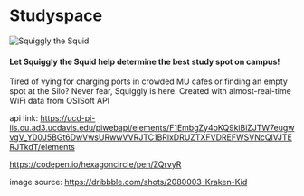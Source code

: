 # Studyspace
![Squiggly the Squid](https://github.com/silkthyme/studyspace/master/krakenkid.png)

#### Let Squiggly the Squid help determine the best study spot on campus! 

Tired of vying for charging ports in crowded MU cafes or finding an empty spot at the Silo? Never fear, Squiggly is here. Created with almost-real-time WiFi data from OSISoft API

api link: https://ucd-pi-iis.ou.ad3.ucdavis.edu/piwebapi/elements/F1EmbgZy4oKQ9kiBiZJTW7eugwvgV_Y00J5BGt6DwVwsURwwVVRJTC1BRlxDRUZTXFVDREFWSVNcQlVJTERJTkdT/elements

https://codepen.io/hexagoncircle/pen/ZQrvyR

image source: https://dribbble.com/shots/2080003-Kraken-Kid
